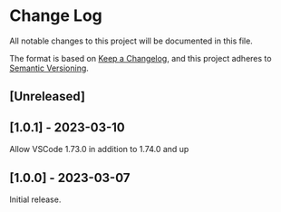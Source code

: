 # Change Log

All notable changes to this project will be documented in this file.

The format is based on [Keep a Changelog](https://keepachangelog.com/en/1.1.0/),
and this project adheres to [Semantic Versioning](https://semver.org/spec/v2.0.0.html).

## [Unreleased]

## [1.0.1] - 2023-03-10
Allow VSCode 1.73.0 in addition to 1.74.0 and up

## [1.0.0] - 2023-03-07

Initial release.
